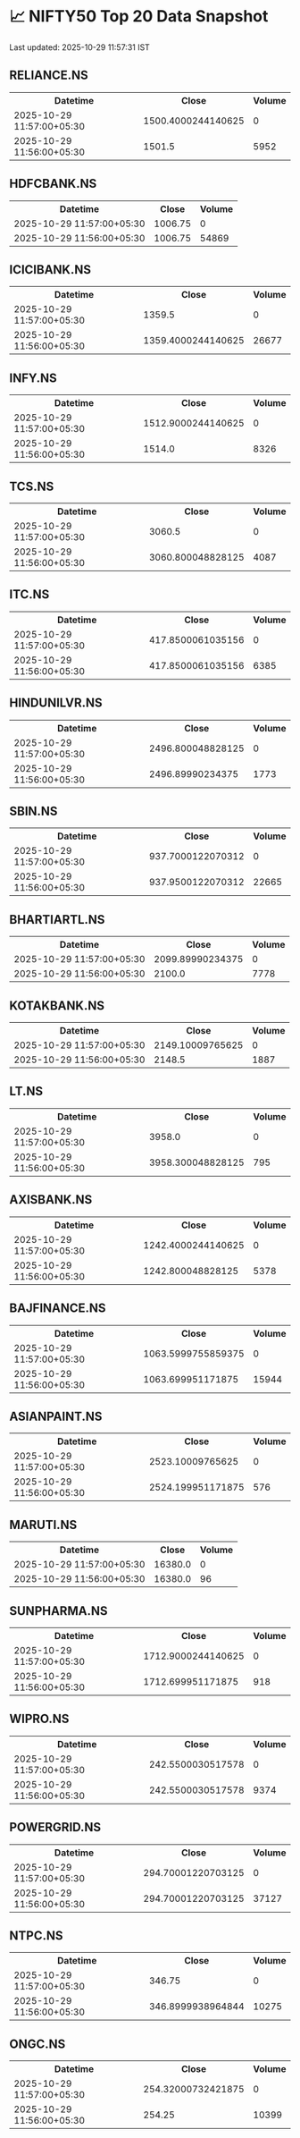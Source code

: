 # 📈 NIFTY50 Top 20 Data Snapshot

Last updated: 2025-10-29 11:57:31 IST

## RELIANCE.NS

<table>
  <tr><th>Datetime</th><th>Close</th><th>Volume</th></tr>
  <tr><td>2025-10-29 11:57:00+05:30</td><td>1500.4000244140625</td><td>0</td></tr>
  <tr><td>2025-10-29 11:56:00+05:30</td><td>1501.5</td><td>5952</td></tr>
</table>

## HDFCBANK.NS

<table>
  <tr><th>Datetime</th><th>Close</th><th>Volume</th></tr>
  <tr><td>2025-10-29 11:57:00+05:30</td><td>1006.75</td><td>0</td></tr>
  <tr><td>2025-10-29 11:56:00+05:30</td><td>1006.75</td><td>54869</td></tr>
</table>

## ICICIBANK.NS

<table>
  <tr><th>Datetime</th><th>Close</th><th>Volume</th></tr>
  <tr><td>2025-10-29 11:57:00+05:30</td><td>1359.5</td><td>0</td></tr>
  <tr><td>2025-10-29 11:56:00+05:30</td><td>1359.4000244140625</td><td>26677</td></tr>
</table>

## INFY.NS

<table>
  <tr><th>Datetime</th><th>Close</th><th>Volume</th></tr>
  <tr><td>2025-10-29 11:57:00+05:30</td><td>1512.9000244140625</td><td>0</td></tr>
  <tr><td>2025-10-29 11:56:00+05:30</td><td>1514.0</td><td>8326</td></tr>
</table>

## TCS.NS

<table>
  <tr><th>Datetime</th><th>Close</th><th>Volume</th></tr>
  <tr><td>2025-10-29 11:57:00+05:30</td><td>3060.5</td><td>0</td></tr>
  <tr><td>2025-10-29 11:56:00+05:30</td><td>3060.800048828125</td><td>4087</td></tr>
</table>

## ITC.NS

<table>
  <tr><th>Datetime</th><th>Close</th><th>Volume</th></tr>
  <tr><td>2025-10-29 11:57:00+05:30</td><td>417.8500061035156</td><td>0</td></tr>
  <tr><td>2025-10-29 11:56:00+05:30</td><td>417.8500061035156</td><td>6385</td></tr>
</table>

## HINDUNILVR.NS

<table>
  <tr><th>Datetime</th><th>Close</th><th>Volume</th></tr>
  <tr><td>2025-10-29 11:57:00+05:30</td><td>2496.800048828125</td><td>0</td></tr>
  <tr><td>2025-10-29 11:56:00+05:30</td><td>2496.89990234375</td><td>1773</td></tr>
</table>

## SBIN.NS

<table>
  <tr><th>Datetime</th><th>Close</th><th>Volume</th></tr>
  <tr><td>2025-10-29 11:57:00+05:30</td><td>937.7000122070312</td><td>0</td></tr>
  <tr><td>2025-10-29 11:56:00+05:30</td><td>937.9500122070312</td><td>22665</td></tr>
</table>

## BHARTIARTL.NS

<table>
  <tr><th>Datetime</th><th>Close</th><th>Volume</th></tr>
  <tr><td>2025-10-29 11:57:00+05:30</td><td>2099.89990234375</td><td>0</td></tr>
  <tr><td>2025-10-29 11:56:00+05:30</td><td>2100.0</td><td>7778</td></tr>
</table>

## KOTAKBANK.NS

<table>
  <tr><th>Datetime</th><th>Close</th><th>Volume</th></tr>
  <tr><td>2025-10-29 11:57:00+05:30</td><td>2149.10009765625</td><td>0</td></tr>
  <tr><td>2025-10-29 11:56:00+05:30</td><td>2148.5</td><td>1887</td></tr>
</table>

## LT.NS

<table>
  <tr><th>Datetime</th><th>Close</th><th>Volume</th></tr>
  <tr><td>2025-10-29 11:57:00+05:30</td><td>3958.0</td><td>0</td></tr>
  <tr><td>2025-10-29 11:56:00+05:30</td><td>3958.300048828125</td><td>795</td></tr>
</table>

## AXISBANK.NS

<table>
  <tr><th>Datetime</th><th>Close</th><th>Volume</th></tr>
  <tr><td>2025-10-29 11:57:00+05:30</td><td>1242.4000244140625</td><td>0</td></tr>
  <tr><td>2025-10-29 11:56:00+05:30</td><td>1242.800048828125</td><td>5378</td></tr>
</table>

## BAJFINANCE.NS

<table>
  <tr><th>Datetime</th><th>Close</th><th>Volume</th></tr>
  <tr><td>2025-10-29 11:57:00+05:30</td><td>1063.5999755859375</td><td>0</td></tr>
  <tr><td>2025-10-29 11:56:00+05:30</td><td>1063.699951171875</td><td>15944</td></tr>
</table>

## ASIANPAINT.NS

<table>
  <tr><th>Datetime</th><th>Close</th><th>Volume</th></tr>
  <tr><td>2025-10-29 11:57:00+05:30</td><td>2523.10009765625</td><td>0</td></tr>
  <tr><td>2025-10-29 11:56:00+05:30</td><td>2524.199951171875</td><td>576</td></tr>
</table>

## MARUTI.NS

<table>
  <tr><th>Datetime</th><th>Close</th><th>Volume</th></tr>
  <tr><td>2025-10-29 11:57:00+05:30</td><td>16380.0</td><td>0</td></tr>
  <tr><td>2025-10-29 11:56:00+05:30</td><td>16380.0</td><td>96</td></tr>
</table>

## SUNPHARMA.NS

<table>
  <tr><th>Datetime</th><th>Close</th><th>Volume</th></tr>
  <tr><td>2025-10-29 11:57:00+05:30</td><td>1712.9000244140625</td><td>0</td></tr>
  <tr><td>2025-10-29 11:56:00+05:30</td><td>1712.699951171875</td><td>918</td></tr>
</table>

## WIPRO.NS

<table>
  <tr><th>Datetime</th><th>Close</th><th>Volume</th></tr>
  <tr><td>2025-10-29 11:57:00+05:30</td><td>242.5500030517578</td><td>0</td></tr>
  <tr><td>2025-10-29 11:56:00+05:30</td><td>242.5500030517578</td><td>9374</td></tr>
</table>

## POWERGRID.NS

<table>
  <tr><th>Datetime</th><th>Close</th><th>Volume</th></tr>
  <tr><td>2025-10-29 11:57:00+05:30</td><td>294.70001220703125</td><td>0</td></tr>
  <tr><td>2025-10-29 11:56:00+05:30</td><td>294.70001220703125</td><td>37127</td></tr>
</table>

## NTPC.NS

<table>
  <tr><th>Datetime</th><th>Close</th><th>Volume</th></tr>
  <tr><td>2025-10-29 11:57:00+05:30</td><td>346.75</td><td>0</td></tr>
  <tr><td>2025-10-29 11:56:00+05:30</td><td>346.8999938964844</td><td>10275</td></tr>
</table>

## ONGC.NS

<table>
  <tr><th>Datetime</th><th>Close</th><th>Volume</th></tr>
  <tr><td>2025-10-29 11:57:00+05:30</td><td>254.32000732421875</td><td>0</td></tr>
  <tr><td>2025-10-29 11:56:00+05:30</td><td>254.25</td><td>10399</td></tr>
</table>

